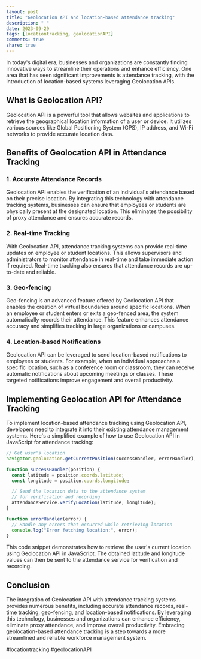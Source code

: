```yaml
---
layout: post
title: "Geolocation API and location-based attendance tracking"
description: " "
date: 2023-09-29
tags: [locationtracking, geolocationAPI]
comments: true
share: true
---
```


In today's digital era, businesses and organizations are constantly finding innovative ways to streamline their operations and enhance efficiency. One area that has seen significant improvements is attendance tracking, with the introduction of location-based systems leveraging Geolocation APIs.

## What is Geolocation API?

Geolocation API is a powerful tool that allows websites and applications to retrieve the geographical location information of a user or device. It utilizes various sources like Global Positioning System (GPS), IP address, and Wi-Fi networks to provide accurate location data.

## Benefits of Geolocation API in Attendance Tracking

### 1. Accurate Attendance Records

Geolocation API enables the verification of an individual's attendance based on their precise location. By integrating this technology with attendance tracking systems, businesses can ensure that employees or students are physically present at the designated location. This eliminates the possibility of proxy attendance and ensures accurate records.

### 2. Real-time Tracking

With Geolocation API, attendance tracking systems can provide real-time updates on employee or student locations. This allows supervisors and administrators to monitor attendance in real-time and take immediate action if required. Real-time tracking also ensures that attendance records are up-to-date and reliable.

### 3. Geo-fencing

Geo-fencing is an advanced feature offered by Geolocation API that enables the creation of virtual boundaries around specific locations. When an employee or student enters or exits a geo-fenced area, the system automatically records their attendance. This feature enhances attendance accuracy and simplifies tracking in large organizations or campuses.

### 4. Location-based Notifications

Geolocation API can be leveraged to send location-based notifications to employees or students. For example, when an individual approaches a specific location, such as a conference room or classroom, they can receive automatic notifications about upcoming meetings or classes. These targeted notifications improve engagement and overall productivity.

## Implementing Geolocation API for Attendance Tracking

To implement location-based attendance tracking using Geolocation API, developers need to integrate it into their existing attendance management systems. Here's a simplified example of how to use Geolocation API in JavaScript for attendance tracking:

```javascript
// Get user's location
navigator.geolocation.getCurrentPosition(successHandler, errorHandler);

function successHandler(position) {
  const latitude = position.coords.latitude;
  const longitude = position.coords.longitude;

  // Send the location data to the attendance system
  // for verification and recording
  attendanceService.verifyLocation(latitude, longitude);
}

function errorHandler(error) {
  // Handle any errors that occurred while retrieving location
  console.log("Error fetching location:", error);
}
```

This code snippet demonstrates how to retrieve the user's current location using Geolocation API in JavaScript. The obtained latitude and longitude values can then be sent to the attendance service for verification and recording.

## Conclusion

The integration of Geolocation API with attendance tracking systems provides numerous benefits, including accurate attendance records, real-time tracking, geo-fencing, and location-based notifications. By leveraging this technology, businesses and organizations can enhance efficiency, eliminate proxy attendance, and improve overall productivity. Embracing geolocation-based attendance tracking is a step towards a more streamlined and reliable workforce management system.

#locationtracking #geolocationAPI